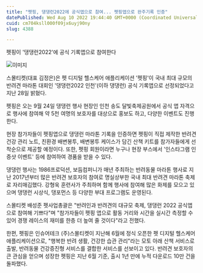 ```yaml
---
title: "펫핑, 댕댕런2022에 공식앱으로 참여... 펫핑앱으로 완주기록 인증"
datePublished: Wed Aug 10 2022 19:44:40 GMT+0000 (Coordinated Universal Time)
cuid: cm704ksll000f09jx6uyj90ny
slug: 4388

---
```



펫핑이 '댕댕런2022'에 공식 기록앱으로 참여한다

![이미지](https://cdn.hashnode.com/res/hashnode/image/upload/v1739256773424/bf11c625-845e-425b-97bb-9a399213ca78.png)

스몰티켓(대표 김정은)은 펫 디지털 헬스케어 애플리케이션 '펫핑'이 국내 최대 규모의 반려견 마라톤 대회인 '댕댕런2022 인천'(이하 댕댕런) 공식 기록앱으로 선정되었다고 지난 28일 밝혔다.

펫핑은 오는 9월 24일 댕댕런 행사 현장인 인천 송도 달빛축제공원에서 공식 앱 자격으로 행사에 참여해 약 5천 여명의 보호자를 대상으로 홍보도 하고, 다양한 이벤트도 진행한다.

현장 참가자들이 펫핑앱으로 댕댕런 마라톤 기록을 인증하면 펫핑이 직접 제작한 반려견 건강 관리 노트, 친환경 배변봉투, 배변봉투 케이스가 담긴 산책 키트를 참가자들에게 선착순으로 제공할 예정이다. 또한, 펫핑 회원이라면 누구나 현장 부스에서 '인스타그램 인증샷 이벤트' 등에 참여하여 경품을 받을 수 있다.

댕댕런 행사는 1986프로덕션, 보듬컴퍼니가 매년 주최하는 반려동물 마라톤 행사로 지난 2017년부터 많은 반려견 보호자의 참여로 명실상부한 국내 최대 반려견 마라톤 축제로 자리매김했다. 강형욱 훈련사가 주최하며 함께 행사에 참여해 많은 화제를 모으고 있으며 댕댕런 시상식, 댕포먼스 등 다양한 부대 프로그램도 운영된다.

스몰티켓 배성준 펫사업총괄은 "반려인과 반려견의 대규모 축제, 댕댕런 2022 공식앱으로 참여해 기쁘다"며 "참가자들이 펫핑 앱으로 활동 거리와 시간을 실시간 측정할 수 있어 경쟁 레이스의 재미를 한층 더 높여 줄 것이다"라고 전했다.

한편, 펫핑은 인슈어테크 (주)스몰티켓이 지난해 6월에 정식 오픈한 펫 디지털 헬스케어 애플리케이션으로, "행복한 반려 생활, 건강한 습관 관리"라는 모토 아래 산책 서비스로 출발, 반려동물 건강증진형 서비스를 결합한 서비스를 선보이고 있다. 반려견 보호자의 큰 관심을 얻으며 성장한 펫핑은 지난 6월 기준, 출시 1년 만에 누적 다운로드 10만 건을 돌파했다.
